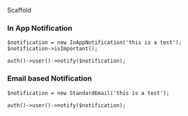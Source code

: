 Scaffold

### In App Notification
```
$notification = new InAppNotification('this is a test');
$notification->isImportant();

auth()->user()->notify($notification);
```

### Email based Notification

```
$notification = new StandardEmail('this is a test');

auth()->user()->notify($notification);
```